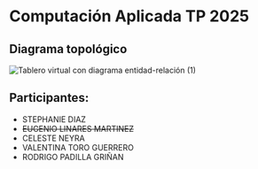 # Computación Aplicada TP 2025

## Diagrama topológico

![Tablero virtual con diagrama entidad-relación (1)](https://github.com/user-attachments/assets/9ec110a8-5391-446a-8aea-dd8bbc082033)

## Participantes:
+ STEPHANIE DIAZ
+ ~~EUGENIO LINARES MARTINEZ~~
+ CELESTE NEYRA
+ VALENTINA TORO GUERRERO
+ RODRIGO PADILLA GRIÑAN


